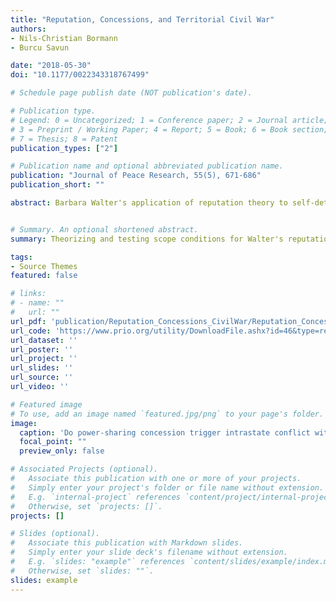 ```yaml
---
title: "Reputation, Concessions, and Territorial Civil War"
authors:
- Nils-Christian Bormann
- Burcu Savun

date: "2018-05-30"
doi: "10.1177/0022343318767499"

# Schedule page publish date (NOT publication's date).

# Publication type.
# Legend: 0 = Uncategorized; 1 = Conference paper; 2 = Journal article;
# 3 = Preprint / Working Paper; 4 = Report; 5 = Book; 6 = Book section;
# 7 = Thesis; 8 = Patent
publication_types: ["2"]

# Publication name and optional abbreviated publication name.
publication: "Journal of Peace Research, 55(5), 671-686"
publication_short: ""

abstract: Barbara Walter's application of reputation theory to self-determination movements has advanced our understanding of why many separatist movements result in armed conflict. Walter has shown that governments of multi-ethnic societies often respond to territorial disputes with violence to deter similar future demands by other ethnic groups. When governments grant territorial accommodation to one ethnic group, they encourage other ethnic groups to seek similar concessions. However, a number of recent empirical studies casts doubt on the validity of Walter's argument. We address recent challenges to the efficacy of reputation building in the context of territorial conflicts by delineating the precise scope conditions of reputation theory. First, we argue that only concessions granted after fighting should trigger additional conflict onsets. Second, the demonstration effects should particularly apply to groups with grievances against the state. We then test the observable implications of our conditional argument for political power-sharing concessions. Using a global sample of ethnic groups in 120 states between 1946 and 2013, we find support for our arguments. Our theoretical framework enables us to identify the conditions under which different types of governmental concessions are likely to trigger future conflicts, and thus has important implications for conflict resolution.


# Summary. An optional shortened abstract.
summary: Theorizing and testing scope conditions for Walter's reputation theory in the context of governmental power sharing.

tags:
- Source Themes
featured: false

# links:
# - name: ""
#   url: ""
url_pdf: 'publication/Reputation_Concessions_CivilWar/Reputation_Concessions_CivilWar-main.pdf'
url_code: 'https://www.prio.org/utility/DownloadFile.ashx?id=46&type=replicationfile'
url_dataset: ''
url_poster: ''
url_project: ''
url_slides: ''
url_source: ''
url_video: ''

# Featured image
# To use, add an image named `featured.jpg/png` to your page's folder. 
image:
  caption: 'Do power-sharing concession trigger intrastate conflict with other groups?'
  focal_point: ""
  preview_only: false

# Associated Projects (optional).
#   Associate this publication with one or more of your projects.
#   Simply enter your project's folder or file name without extension.
#   E.g. `internal-project` references `content/project/internal-project/index.md`.
#   Otherwise, set `projects: []`.
projects: []

# Slides (optional).
#   Associate this publication with Markdown slides.
#   Simply enter your slide deck's filename without extension.
#   E.g. `slides: "example"` references `content/slides/example/index.md`.
#   Otherwise, set `slides: ""`.
slides: example
---
```


